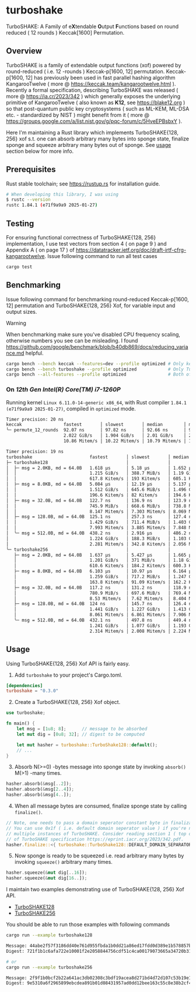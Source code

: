 # turboshake
TurboSHAKE: A Family of e**X**tendable **O**utput **F**unctions based on round reduced ( 12 rounds ) Keccak[1600] Permutation.

## Overview
TurboSHAKE is a family of extendable output functions (xof) powered by round-reduced ( i.e. 12 -rounds ) Keccak-p[1600, 12] permutation. Keccak-p[1600, 12] has previously been used in fast parallel hashing algorithm KangarooTwelve ( more @ https://keccak.team/kangarootwelve.html ). Recently a formal specification, describing TurboSHAKE was released ( more @ https://ia.cr/2023/342 ) which generally exposes the underlying primitive of KangarooTwelve ( also known as **K12**, see https://blake12.org ) so that post-quantum public key cryptosystems ( such as ML-KEM, ML-DSA etc. - standardized by NIST ) might benefit from it ( more @ https://groups.google.com/a/list.nist.gov/g/pqc-forum/c/5HveEPBsbxY ).

Here I'm maintaining a Rust library which implements TurboSHAKE{128, 256} xof s.t. one can absorb arbitrary many bytes into sponge state, finalize sponge and squeeze arbitrary many bytes out of sponge. See [usage](#usage) section below for more info.

## Prerequisites
Rust stable toolchain; see https://rustup.rs for installation guide.

```bash
# When developing this library, I was using
$ rustc --version
rustc 1.84.1 (e71f9a9a9 2025-01-27)
```

## Testing
For ensuring functional correctness of TurboSHAKE{128, 256} implementation, I use test vectors from section 4 ( on page 9 ) and Appendix A ( on page 17 ) of https://datatracker.ietf.org/doc/draft-irtf-cfrg-kangarootwelve. Issue following command to run all test cases

```bash
cargo test
```

## Benchmarking
Issue following command for benchmarking round-reduced Keccak-p[1600, 12] permutation and TurboSHAKE{128, 256} Xof, for variable input and output sizes.

> [!WARNING]
> When benchmarking make sure you've disabled CPU frequency scaling, otherwise numbers you see can be misleading. I found https://github.com/google/benchmark/blob/b40db869/docs/reducing_variance.md helpful.

```bash
cargo bench --bench keccak --features=dev --profile optimized # Only keccak permutation
cargo bench --bench turboshake --profile optimized            # Only TurboSHAKE{128, 256} Xof
cargo bench --all-features --profile optimized                # Both of above
```

### On *12th Gen Intel(R) Core(TM) i7-1260P*
Running kernel `Linux 6.11.0-14-generic x86_64`, with Rust compiler `1.84.1 (e71f9a9a9 2025-01-27)`, compiled in `optimized` mode.

```bash
Timer precision: 20 ns
keccak                fastest       │ slowest       │ median        │ mean          │ samples │ iters
╰─ permute_12_rounds  92.07 ns      │ 97.82 ns      │ 92.66 ns      │ 92.81 ns      │ 100     │ 3200
                      2.022 GiB/s   │ 1.904 GiB/s   │ 2.01 GiB/s    │ 2.006 GiB/s   │         │
                      10.86 Mitem/s │ 10.22 Mitem/s │ 10.79 Mitem/s │ 10.77 Mitem/s │         │

Timer precision: 19 ns
turboshake                      fastest       │ slowest       │ median        │ mean          │ samples │ iters
├─ turboshake128                              │               │               │               │         │
│  ├─ msg = 2.0KB, md = 64.0B   1.618 µs      │ 5.18 µs       │ 1.652 µs      │ 1.701 µs      │ 100     │ 100
│  │                            1.215 GiB/s   │ 388.7 MiB/s   │ 1.19 GiB/s    │ 1.155 GiB/s   │         │
│  │                            617.8 Kitem/s │ 193 Kitem/s   │ 605.1 Kitem/s │ 587.5 Kitem/s │         │
│  ├─ msg = 8.0KB, md = 64.0B   5.084 µs      │ 12.19 µs      │ 5.137 µs      │ 5.559 µs      │ 100     │ 100
│  │                            1.512 GiB/s   │ 645.6 MiB/s   │ 1.496 GiB/s   │ 1.383 GiB/s   │         │
│  │                            196.6 Kitem/s │ 82 Kitem/s    │ 194.6 Kitem/s │ 179.8 Kitem/s │         │
│  ├─ msg = 32.0B, md = 64.0B   122.7 ns      │ 136.9 ns      │ 123.9 ns      │ 124.5 ns      │ 100     │ 1600
│  │                            745.9 MiB/s   │ 668.6 MiB/s   │ 738.8 MiB/s   │ 735 MiB/s     │         │
│  │                            8.147 Mitem/s │ 7.303 Mitem/s │ 8.069 Mitem/s │ 8.028 Mitem/s │         │
│  ├─ msg = 128.0B, md = 64.0B  125.1 ns      │ 257.3 ns      │ 127.4 ns      │ 130.6 ns      │ 100     │ 800
│  │                            1.429 GiB/s   │ 711.4 MiB/s   │ 1.403 GiB/s   │ 1.368 GiB/s   │         │
│  │                            7.993 Mitem/s │ 3.885 Mitem/s │ 7.848 Mitem/s │ 7.654 Mitem/s │         │
│  ╰─ msg = 512.0B, md = 64.0B  438.2 ns      │ 2.916 µs      │ 486.2 ns      │ 525 ns        │ 100     │ 800
│                               1.224 GiB/s   │ 188.3 MiB/s   │ 1.103 GiB/s   │ 1.021 GiB/s   │         │
│                               2.281 Mitem/s │ 342.8 Kitem/s │ 2.056 Mitem/s │ 1.904 Mitem/s │         │
╰─ turboshake256                              │               │               │               │         │
   ├─ msg = 2.0KB, md = 64.0B   1.637 µs      │ 5.427 µs      │ 1.665 µs      │ 1.736 µs      │ 100     │ 100
   │                            1.201 GiB/s   │ 371 MiB/s     │ 1.18 GiB/s    │ 1.132 GiB/s   │         │
   │                            610.6 Kitem/s │ 184.2 Kitem/s │ 600.3 Kitem/s │ 575.7 Kitem/s │         │
   ├─ msg = 8.0KB, md = 64.0B   6.103 µs      │ 10.97 µs      │ 6.164 µs      │ 6.529 µs      │ 100     │ 100
   │                            1.259 GiB/s   │ 717.2 MiB/s   │ 1.247 GiB/s   │ 1.177 GiB/s   │         │
   │                            163.8 Kitem/s │ 91.09 Kitem/s │ 162.2 Kitem/s │ 153.1 Kitem/s │         │
   ├─ msg = 32.0B, md = 64.0B   117.2 ns      │ 131.2 ns      │ 118.9 ns      │ 119.2 ns      │ 100     │ 1600
   │                            780.9 MiB/s   │ 697.6 MiB/s   │ 769.4 MiB/s   │ 767.8 MiB/s   │         │
   │                            8.53 Mitem/s  │ 7.62 Mitem/s  │ 8.404 Mitem/s │ 8.386 Mitem/s │         │
   ├─ msg = 128.0B, md = 64.0B  124 ns        │ 145.7 ns      │ 126.4 ns      │ 127.7 ns      │ 100     │ 1600
   │                            1.441 GiB/s   │ 1.227 GiB/s   │ 1.413 GiB/s   │ 1.399 GiB/s   │         │
   │                            8.061 Mitem/s │ 6.861 Mitem/s │ 7.906 Mitem/s │ 7.827 Mitem/s │         │
   ╰─ msg = 512.0B, md = 64.0B  432.1 ns      │ 497.8 ns      │ 449.4 ns      │ 450.2 ns      │ 100     │ 400
                                1.241 GiB/s   │ 1.077 GiB/s   │ 1.193 GiB/s   │ 1.191 GiB/s   │         │
                                2.314 Mitem/s │ 2.008 Mitem/s │ 2.224 Mitem/s │ 2.22 Mitem/s  │         │
```

## Usage
Using TurboSHAKE{128, 256} Xof API is fairly easy.

1) Add `turboshake` to your project's Cargo.toml.

```toml
[dependencies]
turboshake = "0.3.0"
```

2) Create a TurboSHAKE{128, 256} Xof object.

```rust
use turboshake;

fn main() {
    let msg = [1u8; 8];      // message to be absorbed
    let mut dig = [0u8; 32]; // digest to be computed

    let mut hasher = turboshake::TurboShake128::default();
    // ...
}
```

3) Absorb N(>=0) -bytes message into sponge state by invoking `absorb()` M(>1) -many times.

```rust
hasher.absorb(&msg[..2]);
hasher.absorb(&msg[2..4]);
hasher.absorb(&msg[4..]);
```

4) When all message bytes are consumed, finalize sponge state by calling `finalize()`.

```rust
// Note, one needs to pass a domain seperator constant byte in finalization step.
// You can use 0x1f ( i.e. default domain seperator value ) if you're not using
// multiple instances of TurboSHAKE. Consider reading section 1 ( top of page 2 )
// of TurboSHAKE specification https://eprint.iacr.org/2023/342.pdf.
hasher.finalize::<{ turboshake::TurboShake128::DEFAULT_DOMAIN_SEPARATOR }>();
```

5) Now sponge is ready to be squeezed i.e. read arbitrary many bytes by invoking `squeeze()` arbitrary many times.

```rust
hasher.squeeze(&mut dig[..16]);
hasher.squeeze(&mut dig[16..]);
```

I maintain two examples demonstrating use of TurboSHAKE{128, 256} Xof API.

- [TurboSHAKE128](./examples/turboshake128.rs)
- [TurboSHAKE256](./examples/turboshake256.rs)

You should be able to run those examples with following commands

```bash
cargo run --example turboshake128

Message: 44abe2f57f3186dd40e761d955fbda1b0dd21a86ed17fdd0d389e1b578857b09a0ef1236ef02cefd6f7d7e7a23e1d200066361de50315655b614ef5f7f72f1e6
Digest: 721f1b1c6afa722e10001f2e2058844756cdf51c4ca00179073665a34720b317

# or
cargo run --example turboshake256

Message: 2f9f1b0bcf2b22a641ac3db02308c3bdf19acea8d271bd4d72d107c53b19e145fa520ffe15cdba0236131071b0d4f84cb57b2842220f5d13ff0393cb1c37d679
Digest: 9e5310a6f2965899ebcdea891b01d08431957ad0dd12bee163c55c8e38b2cf4c
```
